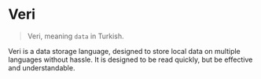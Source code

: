 # Veri

> Veri, meaning `data` in Turkish.

Veri is a data storage language, designed to store local data on multiple languages without hassle. It is designed to be read quickly, but be effective and understandable.